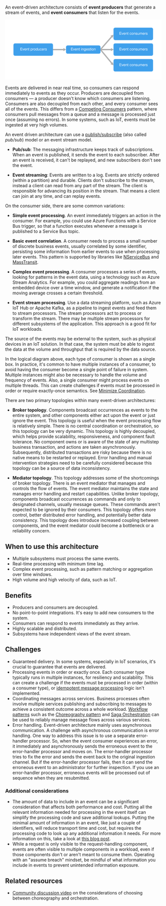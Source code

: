 An event-driven architecture consists of **event producers** that generate a stream of events, and **event consumers** that listen for the events.

![Diagram of an event-driven architecture style](./images/event-driven.svg)

Events are delivered in near real time, so consumers can respond immediately to events as they occur. Producers are decoupled from consumers &mdash; a producer doesn't know which consumers are listening. Consumers are also decoupled from each other, and every consumer sees all of the events. This differs from a [Competing Consumers][competing-consumers] pattern, where consumers pull messages from a queue and a message is processed just once (assuming no errors). In some systems, such as IoT, events must be ingested at very high volumes.

An event driven architecture can use a [publish/subscribe](/azure/architecture/patterns/publisher-subscriber) (also called *pub/sub*) model or an event stream model.

- **Pub/sub**: The messaging infrastructure keeps track of subscriptions. When an event is published, it sends the event to each subscriber. After an event is received, it can't be replayed, and new subscribers don't see the event.

- **Event streaming**: Events are written to a log. Events are strictly ordered (within a partition) and durable. Clients don't subscribe to the stream, instead a client can read from any part of the stream. The client is responsible for advancing its position in the stream. That means a client can join at any time, and can replay events.

On the consumer side, there are some common variations:

- **Simple event processing**. An event immediately triggers an action in the consumer. For example, you could use Azure Functions with a Service Bus trigger, so that a function executes whenever a message is published to a Service Bus topic.

- **Basic event correlation**. A consumer needs to process a small number of discrete business events, usually correlated by some identifier, persisting some information from earlier events to use when processing later events. This pattern is supported by libraries like [NServiceBus](https://docs.particular.net/tutorials/nservicebus-sagas/1-saga-basics/) and [MassTransit](https://masstransit.io/documentation/configuration/sagas/overview).

- **Complex event processing**. A consumer processes a series of events, looking for patterns in the event data, using a technology such as Azure Stream Analytics. For example, you could aggregate readings from an embedded device over a time window, and generate a notification if the moving average crosses a certain threshold.

- **Event stream processing**. Use a data streaming platform, such as Azure IoT Hub or Apache Kafka, as a pipeline to ingest events and feed them to stream processors. The stream processors act to process or transform the stream. There may be multiple stream processors for different subsystems of the application. This approach is a good fit for IoT workloads.

The source of the events may be external to the system, such as physical devices in an IoT solution. In that case, the system must be able to ingest the data at the volume and throughput that is required by the data source.

In the logical diagram above, each type of consumer is shown as a single box. In practice, it's common to have multiple instances of a consumer, to avoid having the consumer become a single point of failure in system. Multiple instances might also be necessary to handle the volume and frequency of events. Also, a single consumer might process events on multiple threads. This can create challenges if events must be processed in order or require exactly-once semantics. See [Minimize Coordination][minimize-coordination].

There are two primary topologies within many event-driven architectures:

- **Broker topology**. Components broadcast occurrences as events to the entire system, and other components either act upon the event or just ignore the event. This topology is useful when the event processing flow is relatively simple. There is no central coordination or orchestration, so this topology can be very dynamic. This topology is highly decoupled, which helps provide scalability, responsiveness, and component fault tolerance. No component owns or is aware of the state of any multistep business transaction, and actions are taken asynchronously. Subsequently, distributed transactions are risky because there is no native means to be restarted or replayed. Error handling and manual intervention strategies need to be carefully considered because this topology can be a source of data inconsistency.

- **Mediator topology**. This topology addresses some of the shortcomings of broker topology. There is an event mediator that manages and controls the flow of events. The event mediator maintains the state and manages error handling and restart capabilities. Unlike broker topology, components broadcast occurrences as commands and only to designated channels, usually message queues. These commands aren't expected to be ignored by their consumers. This topology offers more control, better distributed error handling, and potentially better data consistency. This topology does introduce increased coupling between components, and the event mediator could become a bottleneck or a reliability concern.

## When to use this architecture

- Multiple subsystems must process the same events.
- Real-time processing with minimum time lag.
- Complex event processing, such as pattern matching or aggregation over time windows.
- High volume and high velocity of data, such as IoT.

## Benefits

- Producers and consumers are decoupled.
- No point-to-point integrations. It's easy to add new consumers to the system.
- Consumers can respond to events immediately as they arrive.
- Highly scalable and distributed.
- Subsystems have independent views of the event stream.

## Challenges

- Guaranteed delivery. In some systems, especially in IoT scenarios, it's crucial to guarantee that events are delivered.
- Processing events in order or exactly once. Each consumer type typically runs in multiple instances, for resiliency and scalability. This can create a challenge if the events must be processed in order (within a consumer type), or [idempotent message processing](/azure/architecture/reference-architectures/containers/aks-mission-critical/mission-critical-data-platform#idempotent-message-processing) logic isn't implemented.
- Coordinating messages across services. Business processes often involve multiple services publishing and subscribing to messages to achieve a consistent outcome across a whole workload. [Workflow patterns](https://docs.particular.net/architecture/workflows) such as the [Choreography pattern](/azure/architecture/patterns/choreography) and [Saga Orchestration](/azure/architecture/reference-architectures/saga/saga#orchestration) can be used to reliably manage message flows across various services.
- Error handling. Event-driven architecture mainly uses asynchronous communication. A challenge with asynchronous communication is error handling. One way to address this issue is to use a separate error-handler processor. So, when the event consumer experiences an error, it immediately and asynchronously sends the erroneous event to the error-handler processor and moves on. The error-handler processor tries to fix the error and sends the event back to the original ingestion channel. But if the error-handler processor fails, then it can send the erroneous event to an administrator for further inspection. If you use an error-handler processor, erroneous events will be processed out of sequence when they are resubmitted.

### Additional considerations

- The amount of data to include in an event can be a significant consideration that affects both performance and cost. Putting all the relevant information needed for processing in the event itself can simplify the processing code and save additional lookups. Putting the minimal amount of information in an event, like just a couple of identifiers, will reduce transport time and cost, but requires the processing code to look up any additional information it needs. For more information on this, take a look at [this blog post](https://particular.net/blog/putting-your-events-on-a-diet).
- While a request is only visible to the request-handling component, events are often visible to multiple components in a workload, even if those components don't or aren't meant to consume them. Operating with an "assume breach" mindset, be mindful of what information you include in events to prevent unintended information exposure.

## Related resources

-  [Community discussion video](https://particular.net/webinars/2023-orchestration-choreography-qa) on the considerations of choosing between choreography and orchestration.

 <!-- links -->

[competing-consumers]: ../../patterns/competing-consumers.yml
[minimize-coordination]: ../design-principles/minimize-coordination.yml
